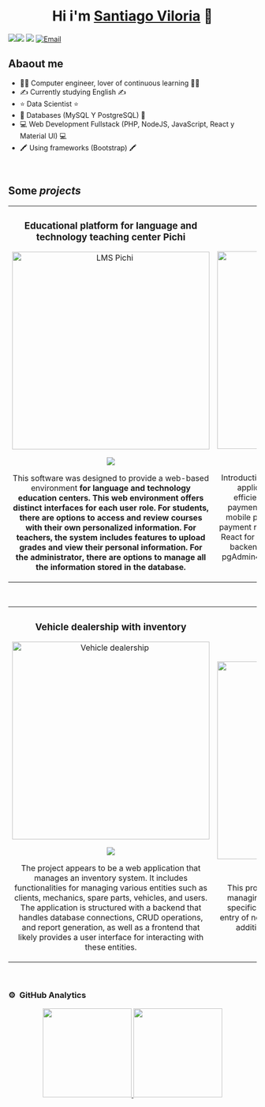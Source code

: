 <div align="center">
<h1 align="center">Hi i'm <a href="https://linktr.ee/Santiago.Viloria">Santiago Viloria</a> 👋</h1>
</div>
<img src="https://i.imgur.com/o4MGYXg.png"

[![](https://img.shields.io/badge/LinkedIn-0077B5?style=for-the-badge&logo=linkedin&logoColor=white)](https://www.linkedin.com/in/santiago-viloria-4a329a202/)
[![](https://img.shields.io/badge/linktree-39E09B?style=for-the-badge&logo=linktree&logoColor=white)](https://linktr.ee/Santiago.Viloria)
<a href="vasantiagoandres@gmail.com"><img alt="Email" src="https://img.shields.io/badge/Gmail-vasantiagoandres@gmail.com-blue?style=flat-square&logo=gmail"></a>  

## Abaout me

- 👨‍🎓 Computer engineer, lover of continuous learning 👨‍🎓
- ✍️ Currently studying English ✍️
- ⭐ Data Scientist ⭐
- 🎲 Databases (MySQL Y PostgreSQL) 🎲 
- 💻 Web Development Fullstack (PHP, NodeJS, JavaScript, React y Material UI) 💻
- 🖍️ Using frameworks (Bootstrap) 🖍️

<br>

## Some *projects*
<table>
<tr>
<td width="50%">
<h3 align="center">Educational platform for language and technology teaching center Pichi</h3>
<div align="center">
  <img src="https://i.imgur.com/6TJXvHr.jpeg" width="400" alt="LMS Pichi"></a>
<p>
<a href="https://github.com/PichiGod/Pichi-Tesis-LMS" target="_blank">
<img src="https://img.shields.io/badge/CÓDIGO-ff9?style=for-the-badge&logo=github&logoColor=black">
</a>
</p>
<p>This software was designed to provide a web-based environment <strong>for language and technology education centers<strong>. This web environment offers distinct interfaces for each user role. For students, there are options to access and review courses with their own personalized information. For teachers, the system includes features to upload grades and view their personal information. For the administrator, there are options to manage all the information stored in the database.</p>
</div>                                                                                    
</td>

<td width="50%">
               <br>
<h3 align="center">Payment System</h3>
<div align="center">                                       
<a><img src="https://i.imgur.com/kh3QczU.png" width="400" alt="Payment System"></a>
<br>
<p>
<a href="https://github.com/santiagovilo/payment-system"" target="_blank">
<img src="https://img.shields.io/badge/C%C3%93DIGO-80ffaa?style=for-the-badge&logo=github&logoColor=black">
</a>
</p>
</p>Introduction The Payment-System project is a web application designed to manage payments efficiently. This system allows users to enter payment data such as amount, reference, bank, mobile payment number and a screenshot of the payment receipt. The application is developed using React for the frontend, Node.js with Express for the backend and PostgreSQL as the database.The pgAdmin4 graphical interface is used for database configuration.</p>
</div>                                                             
</table>                                                                                 
</div>
<br>

<table>
<tr>
<td width="50%">
<h3 align="center">Vehicle dealership with inventory</h3>
<div align="center">
<a><img src="https://i.imgur.com/lmcEg51.jpeg" width="400" alt="Vehicle dealership"></a>
<p>
<a href="https://github.com/santiagovilo/actividad5progweb" target="_blank">
<img src="https://img.shields.io/badge/CÓDIGO-ff9?style=for-the-badge&logo=github&logoColor=black">
</a>
</p>
<p>The project appears to be a web application that manages an inventory system. It includes functionalities for managing various entities such as clients, mechanics, spare parts, vehicles, and users. The application is structured with a backend that handles database connections, CRUD operations, and report generation, as well as a frontend that likely provides a user interface for interacting with these entities.</p>
</div>
                                                                                      
</td>       

<td width="50%">
<h3 align="center">Water bottling plant</h3>
<div align="center">
<a><img src="https://i.imgur.com/sWFlajS.jpeg" width="400" alt="Water bottling plant"></a>
<p>
<a href="https://github.com/santiagovilo/actividad4progweb" target="_blank">
<img src="https://img.shields.io/badge/C%C3%93DIGO-cfaae0?style=for-the-badge&logo=github&logoColor=black">
</a>
</p>
<p>This project appears to be a web application for managing the operations of a bottling company, specifically for filling water bottles.Including the entry of new orders, reports of the records made, in addition, the software has a login for users.</p>
</div>
                                                                                      
</td>  
</table>                                                                                 
</div>
<br>

### ⚙️ &nbsp;GitHub Analytics

<p align="center">
<a href="https://github.com/santiagovilo">
  <img height="180em" src="https://github-readme-stats-eight-theta.vercel.app/api?username=santiagovilo&show_icons=true&theme=algolia&include_all_commits=true&count_private=true"/>
  <img height="180em" src="https://github-readme-stats-eight-theta.vercel.app/api/top-langs/?username=santiagovilo&layout=compact&langs_count=8&theme=algolia"/>
</a>
</p>
